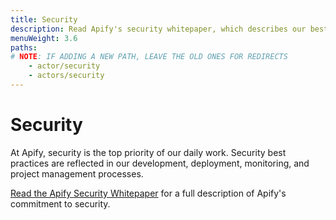 ```yaml
---
title: Security
description: Read Apify's security whitepaper, which describes our best practices.
menuWeight: 3.6
paths:
# NOTE: IF ADDING A NEW PATH, LEAVE THE OLD ONES FOR REDIRECTS
    - actor/security
    - actors/security
---
```


# Security

At Apify, security is the top priority of our daily work. Security best practices are reflected in our development, deployment, monitoring, and project management processes.

[Read the Apify Security Whitepaper](https://apify.com/security-whitepaper.pdf) for a full description of Apify's commitment to security.
